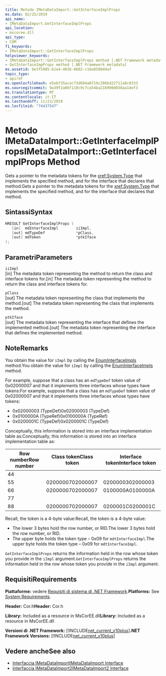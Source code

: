 ```yaml
---
title: Metodo IMetaDataImport::GetInterfaceImplProps
ms.date: 02/25/2019
api_name:
- IMetaDataImport.GetInterfaceImplProps
api_location:
- mscoree.dll
api_type:
- COM
f1_keywords:
- IMetaDataImport::GetInterfaceImplProps
helpviewer_keywords:
- IMetaDataImport::GetInterfaceImplProps method [.NET Framework metadata]
- GetInterfaceImpProps method [.NET Framework metadata]
ms.assetid: be3f5985-b1e4-4036-8602-c16e8508d4af
topic_type:
- apiref
ms.openlocfilehash: e5eb735acac73d694a0719c206bd22711a8c0333
ms.sourcegitcommit: 9a39f2a06f110c9c7ca54ba216900d038aa14ef3
ms.translationtype: MT
ms.contentlocale: it-IT
ms.lasthandoff: 11/23/2019
ms.locfileid: "74437547"
---
```

# <a name="imetadataimportgetinterfaceimplprops-method"></a><span data-ttu-id="f60fa-102">Metodo IMetaDataImport::GetInterfaceImplProps</span><span class="sxs-lookup"><span data-stu-id="f60fa-102">IMetaDataImport::GetInterfaceImplProps Method</span></span>
<span data-ttu-id="f60fa-103">Gets a pointer to the metadata tokens for the <xref:System.Type> that implements the specified method, and for the interface that declares that method.</span><span class="sxs-lookup"><span data-stu-id="f60fa-103">Gets a pointer to the metadata tokens for the <xref:System.Type> that implements the specified method, and for the interface that declares that method.</span></span>
  
## <a name="syntax"></a><span data-ttu-id="f60fa-104">Sintassi</span><span class="sxs-lookup"><span data-stu-id="f60fa-104">Syntax</span></span>  
  
```cpp  
HRESULT GetInterfaceImplProps (  
   [in]  mdInterfaceImpl        iiImpl,  
   [out] mdTypeDef              *pClass,  
   [out] mdToken                *ptkIface  
);  
```  
  
## <a name="parameters"></a><span data-ttu-id="f60fa-105">Parametri</span><span class="sxs-lookup"><span data-stu-id="f60fa-105">Parameters</span></span>  
 `iiImpl`  
 <span data-ttu-id="f60fa-106">[in] The metadata token representing the method to return the class and interface tokens for.</span><span class="sxs-lookup"><span data-stu-id="f60fa-106">[in] The metadata token representing the method to return the class and interface tokens for.</span></span>  
  
 `pClass`  
 <span data-ttu-id="f60fa-107">[out] The metadata token representing the class that implements the method.</span><span class="sxs-lookup"><span data-stu-id="f60fa-107">[out] The metadata token representing the class that implements the method.</span></span>  
  
 `ptkIface`  
 <span data-ttu-id="f60fa-108">[out] The metadata token representing the interface that defines the implemented method.</span><span class="sxs-lookup"><span data-stu-id="f60fa-108">[out] The metadata token representing the interface that defines the implemented method.</span></span>  

## <a name="remarks"></a><span data-ttu-id="f60fa-109">Note</span><span class="sxs-lookup"><span data-stu-id="f60fa-109">Remarks</span></span>

 <span data-ttu-id="f60fa-110">You obtain the value for `iImpl` by calling the [EnumInterfaceImpls](imetadataimport-enuminterfaceimpls-method.md) method.</span><span class="sxs-lookup"><span data-stu-id="f60fa-110">You obtain the value for `iImpl` by calling the [EnumInterfaceImpls](imetadataimport-enuminterfaceimpls-method.md) method.</span></span>
 
 <span data-ttu-id="f60fa-111">For example, suppose that a class has an `mdTypeDef` token value of 0x02000007 and that it implements three interfaces whose types have tokens:</span><span class="sxs-lookup"><span data-stu-id="f60fa-111">For example, suppose that a class has an `mdTypeDef` token value of 0x02000007 and that it implements three interfaces whose types have tokens:</span></span> 

- <span data-ttu-id="f60fa-112">0x02000003 (TypeDef)</span><span class="sxs-lookup"><span data-stu-id="f60fa-112">0x02000003 (TypeDef)</span></span>
- <span data-ttu-id="f60fa-113">0x0100000A (TypeRef)</span><span class="sxs-lookup"><span data-stu-id="f60fa-113">0x0100000A (TypeRef)</span></span>
- <span data-ttu-id="f60fa-114">0x0200001C (TypeDef)</span><span class="sxs-lookup"><span data-stu-id="f60fa-114">0x0200001C (TypeDef)</span></span>

<span data-ttu-id="f60fa-115">Conceptually, this information is stored into an interface implementation table as:</span><span class="sxs-lookup"><span data-stu-id="f60fa-115">Conceptually, this information is stored into an interface implementation table as:</span></span>

| <span data-ttu-id="f60fa-116">Row number</span><span class="sxs-lookup"><span data-stu-id="f60fa-116">Row number</span></span> | <span data-ttu-id="f60fa-117">Class token</span><span class="sxs-lookup"><span data-stu-id="f60fa-117">Class token</span></span> | <span data-ttu-id="f60fa-118">Interface token</span><span class="sxs-lookup"><span data-stu-id="f60fa-118">Interface token</span></span> |
|------------|-------------|-----------------|
| <span data-ttu-id="f60fa-119">4</span><span class="sxs-lookup"><span data-stu-id="f60fa-119">4</span></span>          |             |                 |
| <span data-ttu-id="f60fa-120">5</span><span class="sxs-lookup"><span data-stu-id="f60fa-120">5</span></span>          | <span data-ttu-id="f60fa-121">02000007</span><span class="sxs-lookup"><span data-stu-id="f60fa-121">02000007</span></span>    | <span data-ttu-id="f60fa-122">02000003</span><span class="sxs-lookup"><span data-stu-id="f60fa-122">02000003</span></span>        |
| <span data-ttu-id="f60fa-123">6</span><span class="sxs-lookup"><span data-stu-id="f60fa-123">6</span></span>          | <span data-ttu-id="f60fa-124">02000007</span><span class="sxs-lookup"><span data-stu-id="f60fa-124">02000007</span></span>    | <span data-ttu-id="f60fa-125">0100000A</span><span class="sxs-lookup"><span data-stu-id="f60fa-125">0100000A</span></span>        |
| <span data-ttu-id="f60fa-126">7</span><span class="sxs-lookup"><span data-stu-id="f60fa-126">7</span></span>          |             |                 |
| <span data-ttu-id="f60fa-127">8</span><span class="sxs-lookup"><span data-stu-id="f60fa-127">8</span></span>          | <span data-ttu-id="f60fa-128">02000007</span><span class="sxs-lookup"><span data-stu-id="f60fa-128">02000007</span></span>    | <span data-ttu-id="f60fa-129">0200001C</span><span class="sxs-lookup"><span data-stu-id="f60fa-129">0200001C</span></span>        |

<span data-ttu-id="f60fa-130">Recall, the token is a 4-byte value:</span><span class="sxs-lookup"><span data-stu-id="f60fa-130">Recall, the token is a 4-byte value:</span></span>

- <span data-ttu-id="f60fa-131">The lower 3 bytes hold the row number, or RID.</span><span class="sxs-lookup"><span data-stu-id="f60fa-131">The lower 3 bytes hold the row number, or RID.</span></span>
- <span data-ttu-id="f60fa-132">The upper byte holds the token type – 0x09 for `mdtInterfaceImpl`.</span><span class="sxs-lookup"><span data-stu-id="f60fa-132">The upper byte holds the token type – 0x09 for `mdtInterfaceImpl`.</span></span>

<span data-ttu-id="f60fa-133">`GetInterfaceImplProps` returns the information held in the row whose token you provide in the `iImpl` argument.</span><span class="sxs-lookup"><span data-stu-id="f60fa-133">`GetInterfaceImplProps` returns the information held in the row whose token you provide in the `iImpl` argument.</span></span> 
  
## <a name="requirements"></a><span data-ttu-id="f60fa-134">Requisiti</span><span class="sxs-lookup"><span data-stu-id="f60fa-134">Requirements</span></span>  
 <span data-ttu-id="f60fa-135">**Piattaforme:** vedere [Requisiti di sistema di .NET Framework](../../../../docs/framework/get-started/system-requirements.md).</span><span class="sxs-lookup"><span data-stu-id="f60fa-135">**Platforms:** See [System Requirements](../../../../docs/framework/get-started/system-requirements.md).</span></span>  
  
 <span data-ttu-id="f60fa-136">**Header:** Cor.h</span><span class="sxs-lookup"><span data-stu-id="f60fa-136">**Header:** Cor.h</span></span>  
  
 <span data-ttu-id="f60fa-137">**Library:** Included as a resource in MsCorEE.dll</span><span class="sxs-lookup"><span data-stu-id="f60fa-137">**Library:** Included as a resource in MsCorEE.dll</span></span>  
  
 <span data-ttu-id="f60fa-138">**Versioni di .NET Framework:** [!INCLUDE[net_current_v10plus](../../../../includes/net-current-v10plus-md.md)]</span><span class="sxs-lookup"><span data-stu-id="f60fa-138">**.NET Framework Versions:** [!INCLUDE[net_current_v10plus](../../../../includes/net-current-v10plus-md.md)]</span></span>  
  
## <a name="see-also"></a><span data-ttu-id="f60fa-139">Vedere anche</span><span class="sxs-lookup"><span data-stu-id="f60fa-139">See also</span></span>

- [<span data-ttu-id="f60fa-140">Interfaccia IMetaDataImport</span><span class="sxs-lookup"><span data-stu-id="f60fa-140">IMetaDataImport Interface</span></span>](../../../../docs/framework/unmanaged-api/metadata/imetadataimport-interface.md)
- [<span data-ttu-id="f60fa-141">Interfaccia IMetaDataImport2</span><span class="sxs-lookup"><span data-stu-id="f60fa-141">IMetaDataImport2 Interface</span></span>](../../../../docs/framework/unmanaged-api/metadata/imetadataimport2-interface.md)
